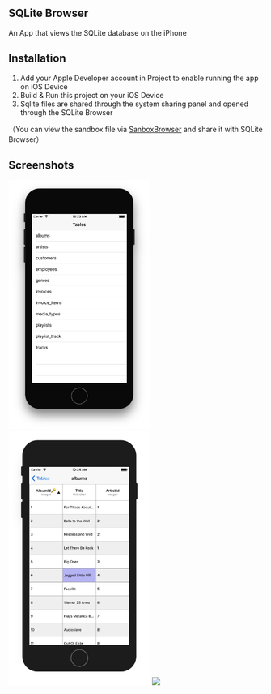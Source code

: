 ## SQLite Browser
An App that views the SQLite database on the iPhone

## Installation

1.	Add your Apple Developer account in Project to enable running the app on iOS Device
2.	Build & Run this project on your iOS Device
3. Sqlite files are shared through the system sharing panel and opened through the SQLite Browser

（You can view the sandbox file via [SanboxBrowser](https://github.com/Joe0708/SandboxBrowser) and share it with SQLite Browser）


## Screenshots

<img src="https://github.com/Joe0708/SQLite-Browser/raw/master/Screenshot/SimulatorScreenShot1.png" width="280">   <img src="https://github.com/Joe0708/SQLite-Browser/raw/master/Screenshot/SimulatorScreenShot2.png" width="280"> <img src="https://github.com/Joe0708/SQLite-Browser/raw/master/Screenshot/Example.gif" width="280">

